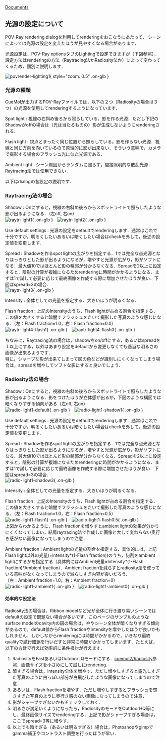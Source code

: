 [Documents](../../Documents)

## 光源の設定について
POV-Ray rendering dialogを利用してrenderingをおこなうにあたって，
シーンによっては光源の設定を変えたほうが見やすくなる場合があります．

光源設定は，POV-Ray optionsタブのLightingで設定できますが（下図参照），
設定方法はrenderingの方法（Raytracing法かRadiosity法か）によって変わってくるため，個別に説明します．


![povrender-lighting1](../../assets/images/cuemol2/POVRayRenderLighting/povrender-lighting1.png){ style="zoom: 0.5" .on-glb }

### 光源の種類
CueMolが出力するPOV-Rayファイルでは，以下の２つ（Radiosityの場合は３つ）の光源を使用してrenderingするようになっています．

Spot light
:   視線の右斜め後ろから照らしている，影を作る光源．ただし下記のShadowがoffの場合は（光は当たるものの）影が生成しないようにrenderingされる．

Flash light
:   視点とまったく同じ位置から照らしている，影を作らない光源．視線と同じ方向を向いているので原理的に影が出来ない．そういう意味で，カメラで撮影する場合のフラッシュ光に似た光源である．

Ambient light
:   シーン周囲からランダムに照らす，間接照明的な散乱光源．Raytracing法では使用できない．

以下はdialogの各設定の説明です．

### Raytracing法の場合

Shadow
:   Onにすると，視線の右斜め後ろからスポットライトで照らしたような影が出るようになる．（左off, 右on）<br/>
![raytr-light1](../../assets/images/cuemol2/POVRayRenderLighting/raytr-light1.png){ .on-glb }　![raytr-light2](../../assets/images/cuemol2/POVRayRenderLighting/raytr-light2.png){ .on-glb }

Use default settings
:   光源の設定をdefaultでrenderingします．通常はこれで十分ですが，明るくしたいあるいは暗くしたい場合はcheckを外して，後述の設定値を変更します．

Spread
:   Shadowを作るspot lightの広がりを指定する．1では完全な点光源となりはっきりとした影が出るようになるが，増やすと光源が広がり，影がソフトになる．最大値10ではほとんど影の輪郭が分からなくなる．Spreadを2以上に設定すると，陰影の計算が複雑になるためrenderingに時間がかかるようになる．まずは1で試して必要に応じて最終画像を作成する際に増加させたほうが良い．下図はspread=3の場合．<br/>
![raytr-light3](../../assets/images/cuemol2/POVRayRenderLighting/raytr-light3.png){ .on-glb }

Intensity
:   全体としての光量を指定する．大きいほうが明るくなる．

Flash fraction
:   上記のIntensityのうち，Flash lightが占める割合を指定する．この値を大きくすると暗闇でフラッシュをたいて撮影した写真のような感じになる．（左：Flash fraction=1.0，右：Flash fraction=0.0）<br/>
![raytr-light4-flash1](../../assets/images/cuemol2/POVRayRenderLighting/raytr-light4-flash1.png){ .on-glb }　![raytr-light4-flash0](../../assets/images/cuemol2/POVRayRenderLighting/raytr-light4-flash0.png){ .on-glb }

ちなみに，Raytracing法の場合は，shadowをon/offにする，あるいはspreadを１以上にする，以外はあまり設定をdefaultから変更しなくても適当な明るさの画像が出来るようです．<br/>
特に，シャープな影が出来てしまって図の色などが識別しにくくなってしまう場合は，spreadを増やしてソフトな影にすると良いでしょう．

### Radiosity法の場合

Shadow
:   Onにすると，視線の右斜め後ろからスポットライトで照らしたような影が出るようになる．影をつけたほうが立体感が出るが，下図のような構図では暗くなりすぎる傾向がある（左off, 右on）<br/>
![radio-light1-default](../../assets/images/cuemol2/POVRayRenderLighting/radio-light1-default.png){ .on-glb }　![radio-light1-shadow1](../../assets/images/cuemol2/POVRayRenderLighting/radio-light1-shadow1.png){ .on-glb }

Use default settings
:   光源の設定をdefaultでrenderingします．通常はこれで十分ですが，明るくしたいあるいは暗くしたい場合はcheckを外して，後述の設定値を変更します．

Spread
:   Shadowを作るspot lightの広がりを指定する．1では完全な点光源となりはっきりとした影が出るようになるが，増やすと光源が広がり，影がソフトになる．最大値10ではほとんど影の輪郭が分からなくなる．Spreadを2以上に設定すると，陰影の計算が複雑になるためrenderingに時間がかかるようになる．まずは1で試して必要に応じて最終画像を作成する際に増加させたほうが良い．下図はspread=3の場合．<br/>
![radio-light1-shadow3](../../assets/images/cuemol2/POVRayRenderLighting/radio-light1-shadow3.png){ .on-glb }

Intensity
:   全体としての光量を指定する．大きいほうが明るくなる．

Flash fraction
:   上記のIntensityのうち，Flash lightが占める割合を指定する．この値を大きくすると暗闇でフラッシュをたいて撮影した写真のような感じになる．（左：Flash fraction=1.0，右：Flash fraction=0.5）<br/>
![radio-light1-flash1](../../assets/images/cuemol2/POVRayRenderLighting/radio-light1-flash1.png){ .on-glb }　![radio-light1-flash0.5](../../assets/images/cuemol2/POVRayRenderLighting/radio-light1-flash0.5.png){ .on-glb }<br/>
上図からわかるように，Flash fractionを増やすとambient lightの効果が分かりにくくなってしまい，結局raytracing法で作成した画像と大して変わらない奥行き感がない画像になってしまうので注意．

Ambient fraction
:   Ambient lightの光量の割合を指定する．具体的には，上記Flash light以外の光量(=Intensity*(1-Flash fraction))のうち，何割をambient lightにするかを指定する（具体的にはAmbient光量=Intensity*(1-Flash fraction)*Ambient fraction）．Ambient fractionを減らすとradiosity法を使っている意味がなくなってしまうので減らしすぎ内容が良いだろう．<br/>
（左：Ambient fraction=1.0，右：Ambient fraction=0）<br/>
![radio-light1-ambient1](../../assets/images/cuemol2/POVRayRenderLighting/radio-light1-ambient1.png){ .on-glb }　![radio-light1-ambient0](../../assets/images/cuemol2/POVRayRenderLighting/radio-light1-ambient0.png){ .on-glb }

#### 効率的な設定法
Radiosity法の場合は，Ribbon modelなど光が全体に行き渡り易いシーンではdefaultの設定で問題ない場合が多いです．このページのサンプルのようなsurface modelのcavity内の図の場合は，ややシーン全体が暗くなりすぎる傾向があるので，default値からFlash fractionやIntensityを増やしたほうが良いかもしれません．しかしながらrenderingには時間がかかるので，いきなり最終qualityで試行錯誤を行いだすと非常に時間がかかってしまいます．たとえば，以下の方針で行えば効率的に条件検討が行えます．

1.  RadiosityをFastあるいはOutdoorLQモードにする．[cuemol2/Radiosity](../../cuemol2/Radiosity)参照．画像サイズを小さめにして試しにrendering．
1.  暗すぎる場合は，Intensity全体を増やす．ただし増やしすぎると露光しすぎた写真のように白っぽい部分が白飛びしたような画像になってしまうので注意．
1.  あるいは，Flash fractionを増やす．ただし増やしすぎるとフラッシュを焚きすぎた写真のように奥行き感のない画像になってしまうので注意．
1.  影がシャープすぎないかもチェックしておく．
1.  明るさが満足いくようになったら，RadiosityのモードをOutdoorHQ等にし，最終画像サイズでrenderingする．上記で影がシャープすぎる場合は，ここでspread=3等に増やす．
1.  以上でも暗すぎる（あるいは明るすぎる）場合は，Photoshopやgimpでgamma補正やコントラスト調整を行ったほうが早い．